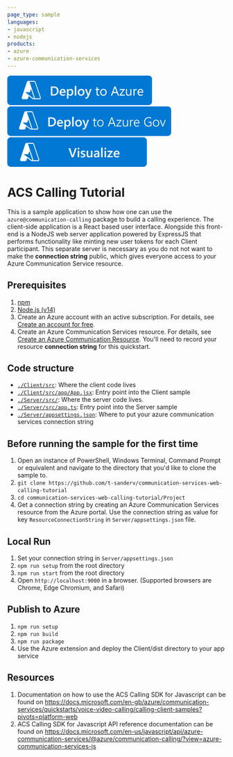 ```yaml
---
page_type: sample
languages:
- javascript
- nodejs
products:
- azure
- azure-communication-services
---
```


[![Deploy To Azure](https://raw.githubusercontent.com/Azure/azure-quickstart-templates/master/1-CONTRIBUTION-GUIDE/images/deploytoazure.svg?sanitize=true)](https://portal.azure.com/#create/Microsoft.Template/uri/https%3A%2F%2Fraw.githubusercontent.com%2Ft-sanderv%2Fcommunication-services-web-calling-tutorial%2Fmain-demo%2Fdeploy%2Fazuredeploy.json)
[![Deploy To Azure US Gov](https://raw.githubusercontent.com/Azure/azure-quickstart-templates/master/1-CONTRIBUTION-GUIDE/images/deploytoazuregov.svg?sanitize=true)](https://portal.azure.us/#create/Microsoft.Template/uri/https%3A%2F%2Fraw.githubusercontent.com%2Ft-sanderv%2Fcommunication-services-web-calling-tutorial%2Fmain-demo%2Fdeploy%2Fazuredeploy.json)
[![Visualize](https://raw.githubusercontent.com/Azure/azure-quickstart-templates/master/1-CONTRIBUTION-GUIDE/images/visualizebutton.svg?sanitize=true)](http://armviz.io/#/?load=https%3A%2F%2Fraw.githubusercontent.com%2Ft-sanderv%2Fcommunication-services-web-calling-tutorial%2Fmain-demo%2Fdeploy%2Fazuredeploy.json)


# ACS Calling Tutorial

This is a sample application to show how one can use the `azure@communication-calling` package to build a calling experience.
The client-side application is a React based user interface. Alongside this front-end is a NodeJS web server application powered by ExpressJS that performs functionality like minting new user tokens for each Client participant. This separate server is necessary as you do not not want to make the **connection string** public, which gives everyone access to your Azure Communication Service resource.

## Prerequisites

1. [npm](https://www.npmjs.com/get-npm)
2. [Node.js (v14)](https://nodejs.org/en/download/)
3.  Create an Azure account with an active subscription. For details, see [Create an account for free](https://azure.microsoft.com/free/?WT.mc_id=A261C142F).
4. Create an Azure Communication Services resource. For details, see [Create an Azure Communication Resource](https://docs.microsoft.com/azure/communication-services/quickstarts/create-communication-resource). You'll need to record your resource **connection string** for this quickstart.

## Code structure
- [`./Client/src`](./Client/src): Where the client code lives
- [`./Client/src/app/App.jsx`](./Client/src/app/App.jsx): Entry point into the Client sample 
- [`./Server/src/`](./Server/src/): Where the server code lives.
- [`./Server/src/app.ts`](./Server/src/app.ts): Entry point into the Server sample
- [`./Server/appsettings.json`](./Server/appsettings.json): Where to put your azure communication services connection string

## Before running the sample for the first time
1. Open an instance of PowerShell, Windows Terminal, Command Prompt or equivalent and navigate to the directory that you'd like to clone the sample to.
2. `git clone https://github.com/t-sanderv/communication-services-web-calling-tutorial`
3. `cd communication-services-web-calling-tutorial/Project`
4. Get a connection string by creating an Azure Communication Services resource from the Azure portal. Use the connection string as value for key `ResourceConnectionString` in `Server/appsettings.json` file.

## Local Run
1. Set your connection string in `Server/appsettings.json`
2. `npm run setup` from the root directory
3. `npm run start` from the root directory
4. Open `http://localhost:9000` in a browser. (Supported browsers are Chrome, Edge Chromium, and Safari)


## Publish to Azure
1. `npm run setup`
2. `npm run build`
3. `npm run package`
4. Use the Azure extension and deploy the Client/dist directory to your app service


## Resources

1. Documentation on how to use the ACS Calling SDK for Javascript can be found on https://docs.microsoft.com/en-gb/azure/communication-services/quickstarts/voice-video-calling/calling-client-samples?pivots=platform-web
2. ACS Calling SDK for Javascript API reference documentation can be found on https://docs.microsoft.com/en-us/javascript/api/azure-communication-services/@azure/communication-calling/?view=azure-communication-services-js
